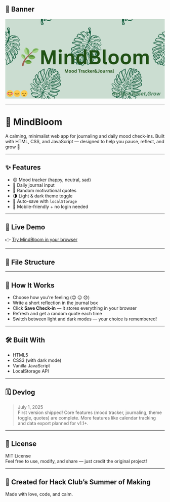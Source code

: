 ## 📸 Banner

![MindBloom Banner](Banner.png)

---

# 🌿 MindBloom

A calming, minimalist web app for journaling and daily mood check-ins. Built with HTML, CSS, and JavaScript — designed to help you pause, reflect, and grow 🌱

---

## ✨ Features

- 😊 Mood tracker (happy, neutral, sad)
- 📓 Daily journal input
- 💬 Random motivational quotes
- 🌗 Light & dark theme toggle
- 💾 Auto-save with `localStorage`
- 📱 Mobile-friendly + no login needed

---

## 🔗 Live Demo

👉 [Try MindBloom in your browser](https://MEAMAE-space.github.io/mindbloom)

---

## 📁 File Structure

---

## 🚀 How It Works

- Choose how you're feeling (😊 😐 😞)
- Write a short reflection in the journal box
- Click **Save Check-in** — it stores everything in your browser
- Refresh and get a random quote each time
- Switch between light and dark modes — your choice is remembered!

---

## 🛠 Built With

- HTML5
- CSS3 (with dark mode)
- Vanilla JavaScript
- LocalStorage API

---

## 🗓 Devlog

> July 1, 2025  
> First version shipped! Core features (mood tracker, journaling, theme toggle, quotes) are complete. More features like calendar tracking and data export planned for v1.1+.

---

## 📜 License

MIT License  
Feel free to use, modify, and share — just credit the original project!

---

## 💚 Created for Hack Club’s Summer of Making
Made with love, code, and calm.


